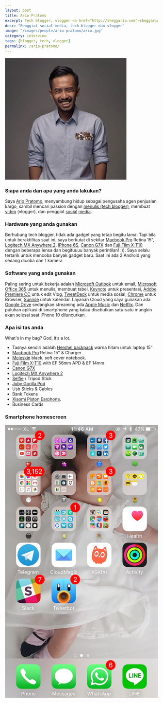 ```yaml
---
layout: post
title: Ario Pratomo
excerpt: Tech blogger, vlogger <a href="http://sheggario.com">sheggario.com</a>
desc: "Penggiat social media, tech blogger dan vlogger"
image: "/images/people/ario-pratomo/ario.jpg"
category: interview
tags: [blogger, tech, vlogger]
permalink: /ario-pratomo/
---
```


![Ario Pratomo](/images/people/ario-pratomo/ario.jpg)

### Siapa anda dan apa yang anda lakukan?
Saya [Ario Pratomo](https://twitter.com/sheggario), menyambung hidup sebagai pengusaha agen penjualan kargo, sambil mencari passion dengan [menulis (tech blogger)](http://sheggario.com ), membuat [video](https://www.youtube.com/user/sheggario) (vlogger), dan penggiat [social](https://twitter.com/sheggario) [media](https://instagram.com/sheggario).

### Hardware yang anda gunakan
Berhubung tech blogger, tidak ada gadget yang tetap begitu lama. Tapi bila untuk beraktifitas saat ini,
saya berkutat di sekitar [Macbook Pro](http://www.apple.com/macbook-pro/) Retina 15”,
[Logitech MX Anywhere 2](http://www.logitech.com/en-us/product/mx-anywhere2), [iPhone 6S](http://www.apple.com/iphone/),
[Canon G7X](https://www.usa.canon.com/internet/portal/us/home/products/details/cameras/point-and-shoot/advanced-cameras/powershot-g7-x) dan
[Fuji Film X-T10](http://www.fujifilm.com/products/digital_cameras/x/fujifilm_x_t10/)
dengan beberapa lensa dan begituuuu banyak perintilan! :)).
Saya selalu tertarik untuk mencoba banyak gadget baru. Saat ini ada 2 Android yang sedang dicoba dan 1 kamera

### Software yang anda gunakan
Paling sering untuk bekerja adalah [Microsoft Outlook](https://www.microsoft.com/en-us/outlook-com/?cb=v8ho) untuk email,
[Microsoft Office 365](https://products.office.com/en-us/business/explore-office-365-for-business) untuk menulis, membuat tabel,
[Keynote](http://www.apple.com/mac/keynote/) untuk presentasi,
[Adobe Premiere CC](https://www.adobe.com/products/premiere.html) untuk edit Vlog, [TweetDeck](https://tweetdeck.twitter.com/) untuk media sosial,
[Chrome](https://www.google.com/chrome/) untuk Browser, [Sunrise](https://calendar.sunrise.am/) untuk kalendar.
Layanan Cloud yang saya gunakan ada [Google Drive](https://www.google.com/drive/) sedangkan streaming ada [Apple Music](http://www.apple.com/music/) dan [Netflix](https://www.netflix.com/).
Dan puluhan aplikasi di smartphone yang kalau disebutkan satu-satu mungkin akan selesai saat iPhone 10 diluncurkan.


### Apa isi tas anda
What's in my bag? God, it’s a lot.

- Tasnya sendiri adalah [Hershel backpack](https://herschelsupply.borderfree.com/collections/backpacks) warna hitam untuk laptop 15”
- [Macbook Pro](http://www.apple.com/macbook-pro/) Retina 15" & Charger
- [Moleskin](http://www.moleskine.com/en/) black, soft cover notebook.
- [Fuji Film X-T10](http://www.fujifilm.com/products/digital_cameras/x/fujifilm_x_t10/) with EF 56mm APD & EF 14mm
- [Canon G7X](https://www.usa.canon.com/internet/portal/us/home/products/details/cameras/point-and-shoot/advanced-cameras/powershot-g7-x)
- [Logitech MX Anywhere 2](http://www.logitech.com/en-us/product/mx-anywhere2)
- [Selfie](https://en.wikipedia.org/wiki/Selfie) / Tripod Stick
- [Joby Gorilla Pod](http://joby.com/gorillapod)
- Usb Sticks & Cables
- Bank Tokens
- [Xiaomi Piston Earphone](http://www.mi.com/en/headphones/).
- Business Cards


### Smartphone homescreen
![Ario Pratomo smartphone homescreen](/images/people/ario-pratomo/homescreen.jpg)
